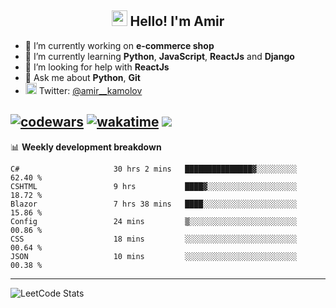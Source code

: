 <h2 align="center"><img src="https://media.giphy.com/media/hvRJCLFzcasrR4ia7z/giphy.gif" width="25px"> Hello! I'm Amir</h2>

- 🔭 I’m currently working on **e-commerce shop**
- 🌱 I’m currently learning **Python**, **JavaScript**, **ReactJs** and **Django**
- 🤔 I’m looking for help with **ReactJs**
- 💬 Ask me about **Python**, **Git**
- <img alt="Amir Kamolov | Twitter" width="18px" src="https://raw.githubusercontent.com/peterthehan/peterthehan/master/assets/twitter.svg" /> Twitter: [@amir__kamolov ](https://twitter.com/amir__kamolov)

[![codewars](https://www.codewars.com/users/Kamolov%20Amir/badges/micro)](https://www.codewars.com/users/Kamolov%20Amir)
[![wakatime](https://wakatime.com/badge/user/12da36de-2fca-4ef2-bb44-ec10c4750b61.svg)](https://wakatime.com/@12da36de-2fca-4ef2-bb44-ec10c4750b61)
![](https://komarev.com/ghpvc/?username=Amir0715&style=flat-square)
---

📊 **Weekly development breakdown**
<!--START_SECTION:waka-->

```text
C#                     30 hrs 2 mins   ███████████████▓░░░░░░░░░   62.40 %
CSHTML                 9 hrs           ████▓░░░░░░░░░░░░░░░░░░░░   18.72 %
Blazor                 7 hrs 38 mins   ████░░░░░░░░░░░░░░░░░░░░░   15.86 %
Config                 24 mins         ▒░░░░░░░░░░░░░░░░░░░░░░░░   00.86 %
CSS                    18 mins         ░░░░░░░░░░░░░░░░░░░░░░░░░   00.64 %
JSON                   10 mins         ░░░░░░░░░░░░░░░░░░░░░░░░░   00.38 %
```

<!--END_SECTION:waka-->

---

![LeetCode Stats](https://leetcard.jacoblin.cool/Amir0715?theme=dark&font=Noto%20Sans%20Mono&ext=heatmap)
